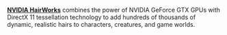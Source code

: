 [**NVIDIA HairWorks**](https://www.nvidia.com/en-gb/geforce/technologies/hairworks/) combines the power of NVIDIA GeForce GTX GPUs with DirectX 11 tessellation technology to add hundreds of thousands of dynamic, realistic hairs to characters, creatures, and game worlds.